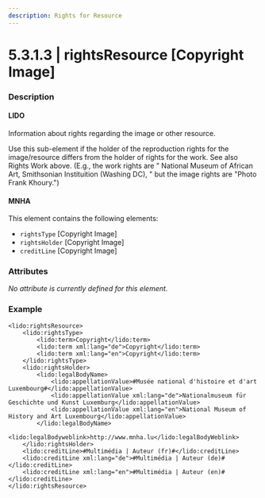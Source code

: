 ```yaml
---
description: Rights for Resource
---
```


# 5.3.1.3 | rightsResource \[Copyright Image]

### Description

#### LIDO

Information about rights regarding the image or other resource.

Use this sub-element if the holder of the reproduction rights for the image/resource differs from the holder of rights for the work. See also Rights Work above. (E.g., the work rights are " National Museum of African Art, Smithsonian Instituition (Washing DC), " but the image rights are "Photo Frank Khoury.")

#### MNHA

This element contains the following elements:

* `rightsType` \[Copyright Image]
* `rightsHolder` \[Copyright Image]
* `creditLine` \[Copyright Image]

### Attributes

_No attribute is currently defined for this element._

### Example

```markup
<lido:rightsResource>
    <lido:rightsType>
        <lido:term>Copyright</lido:term>
        <lido:term xml:lang="de">Copyright</lido:term>
        <lido:term xml:lang="en">Copyright</lido:term>
    </lido:rightsType>
    <lido:rightsHolder>   
        <lido:legalBodyName>
            <lido:appellationValue>#Musée national d'histoire et d'art Luxembourg#</lido:appellationValue>
            <lido:appellationValue xml:lang="de">Nationalmuseum für Geschichte und Kunst Luxemburg</lido:appellationValue>
            <lido:appellationValue xml:lang="en">National Museum of History and Art Luxembourg</lido:appellationValue>
        </lido:legalBodyName>
        <lido:legalBodyweblink>http://www.mnha.lu</lido:legalBodyWeblink>
    </lido:rightsHolder>
    <lido:creditLine>#Multimédia | Auteur (fr)#</lido:creditLine>
    <lido:creditLine xml:lang="de">#Multimédia | Auteur (de)#</lido:creditLine>
    <lido:creditLine xml:lang="en">#Multimédia | Auteur (en)#</lido:creditLine>
</lido:rightsResource>
```
